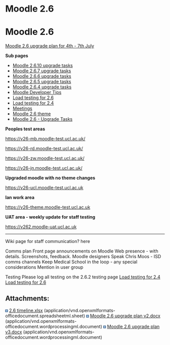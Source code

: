 # Moodle 2.6

# Moodle 2.6

[Moodle 2.6 upgrade plan for 4th - 7th July](attachments/39453655/42205612.docx)

**Sub pages**

-   [Moodle 2.6.10 upgrade tasks](Moodle_2.6.10_upgrade_tasks)
-   [Moodle 2.6.7 upgrade tasks](Moodle_2.6.7_upgrade_tasks)
-   [Moodle 2.6.6 upgrade tasks](Moodle_2.6.6_upgrade_tasks)
-   [Moodle 2.6.5 upgrade tasks](Moodle_2.6.5_upgrade_tasks)
-   [Moodle 2.6.4 upgrade tasks](Moodle_2.6.4_upgrade_tasks)
-   [Moodle Developer Tips](Moodle_Developer_Tips)
-   [Load testing for 2.6](Load_testing_for_2.6)
-   [Load testing for 2.4](Load_testing_for_2.4)
-   [Meetings](Meetings)
-   [Moodle 2.6 theme](Moodle_2.6_theme)
-   [Moodle 2.6 - Upgrade Tasks](Moodle_2.6_-_Upgrade_Tasks)

**Peoples test areas**

<https://v26-mb.moodle-test.ucl.ac.uk/>

<https://v26-rd.moodle-test.ucl.ac.uk/>

<https://v26-zw.moodle-test.ucl.ac.uk/>

<https://v26-jn.moodle-test.ucl.ac.uk/>

**Upgraded moodle with no theme changes**

<https://v26-ucl.moodle-test.ucl.ac.uk>

**Ian work area**

<https://v26-theme.moodle-test.ucl.ac.uk>

**UAT area - weekly update for staff testing**

<https://v262.moodle-uat.ucl.ac.uk>

------------------------------------------------------------------------

Wiki page for staff communication?
here

Comms plan
Front page announcements on Moodle
Web presence - with details. Screenshots, feedback. Moodle designers
Speak Chris Moos - ISD comms channels
Keep Medical School in the loop - any special considerations
Mention in user group

Testing
Please log all testing on the 2.6.2 testing page
[Load testing for 2.4](Load_testing_for_2.4)
[Load testing for 2.6](Load_testing_for_2.6)

## Attachments:

<img src="images/icons/bullet_blue.gif" width="8" height="8" /> [2.6 timeline.xlsx](attachments/39453655/40992974.xlsx) (application/vnd.openxmlformats-officedocument.spreadsheetml.sheet)
<img src="images/icons/bullet_blue.gif" width="8" height="8" /> [Moodle 2.6 upgrade plan v2.docx](attachments/39453655/42205349.docx) (application/vnd.openxmlformats-officedocument.wordprocessingml.document)
<img src="images/icons/bullet_blue.gif" width="8" height="8" /> [Moodle 2.6 upgrade plan v3.docx](attachments/39453655/42205612.docx) (application/vnd.openxmlformats-officedocument.wordprocessingml.document)

